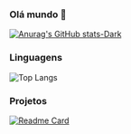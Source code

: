 ### Olá mundo 👋
[![Anurag's GitHub stats-Dark](https://github-readme-stats.vercel.app/api?username=felipesetup&show_icons=true&theme=dark#gh-dark-mode-only)](https://github.com/anuraghazra/github-readme-stats#gh-dark-mode-only)

### Linguagens
![Top Langs](https://github-readme-stats.vercel.app/api/top-langs/?username=felipesetup&layout=compact&theme=radical)

### Projetos
[![Readme Card](https://github-readme-stats.vercel.app/api/pin/?username=felipesetup&repo=TikTok&theme=radical)](https://github.com/felipesetup/TikTok)
